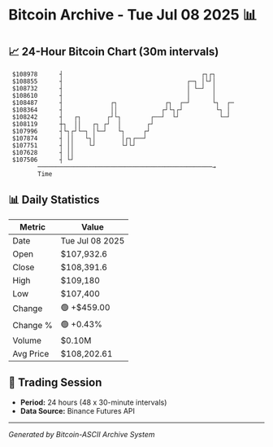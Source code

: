 # Bitcoin Archive - Tue Jul 08 2025 📊

## 📈 24-Hour Bitcoin Chart (30m intervals)

```
 $108978      ┤                                      ┌┐┌┐      
 $108855      ┤                                  ┌─┐ │└┘│      
 $108732      ┤                                  │ └─┘  │      
 $108610      ┤                                  │      │      
 $108487      ┤             ┌┐             ┌┐  ┌─┘      └┐  ┌─ 
 $108364      ┤             ││            ┌┘└┐┌┘         └┐ │  
 $108242      ┤   ┌┐       ┌┘└┐        ┌──┘  └┘           └─┘  
 $108119      ┼┐  ││   ┌┐ ┌┘  │       ┌┘                       
 $107996      ┤└┐┌┘└─┐ │└─┘   └┐     ┌┘                        
 $107874      ┤ ││   └┐│       │┌┐┌──┘                         
 $107751      ┤ ││    └┘       └┘└┘                            
 $107628      ┤ ││                                             
 $107506      ┤ └┘                                             
        ────────────────────────────────────────────────→
        Time
```

## 📊 Daily Statistics

| Metric | Value |
|--------|-------|
| Date | Tue Jul 08 2025 |
| Open | $107,932.6 |
| Close | $108,391.6 |
| High | $109,180 |
| Low | $107,400 |
| Change | 🟢 +$459.00 |
| Change % | 🟢 +0.43% |
| Volume | $0.10M |
| Avg Price | $108,202.61 |

## 📅 Trading Session

- **Period:** 24 hours (48 x 30-minute intervals)
- **Data Source:** Binance Futures API

---
*Generated by Bitcoin-ASCII Archive System*
